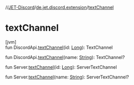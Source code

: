 //[JET-Discord](../../index.md)/[de.jet.discord.extension](index.md)/[textChannel](text-channel.md)

# textChannel

[jvm]\
fun DiscordApi.[textChannel](text-channel.md)(id: [Long](https://kotlinlang.org/api/latest/jvm/stdlib/kotlin/-long/index.html)): TextChannel

fun DiscordApi.[textChannel](text-channel.md)(name: [String](https://kotlinlang.org/api/latest/jvm/stdlib/kotlin/-string/index.html)): TextChannel?

fun Server.[textChannel](text-channel.md)(id: [Long](https://kotlinlang.org/api/latest/jvm/stdlib/kotlin/-long/index.html)): ServerTextChannel

fun Server.[textChannel](text-channel.md)(name: [String](https://kotlinlang.org/api/latest/jvm/stdlib/kotlin/-string/index.html)): ServerTextChannel?
